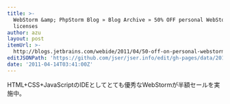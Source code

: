 ```yaml
---
title: >-
  WebStorm &amp; PhpStorm Blog » Blog Archive » 50% OFF personal WebStorm
  licenses
author: azu
layout: post
itemUrl: >-
  http://blogs.jetbrains.com/webide/2011/04/50-off-on-personal-webstorm-licenses/
editJSONPath: 'https://github.com/jser/jser.info/edit/gh-pages/data/2011/04/index.json'
date: '2011-04-14T03:41:00Z'
---
```

HTML+CSS+JavaScriptのIDEとしてとても優秀なWebStormが半額セールを実施中。
